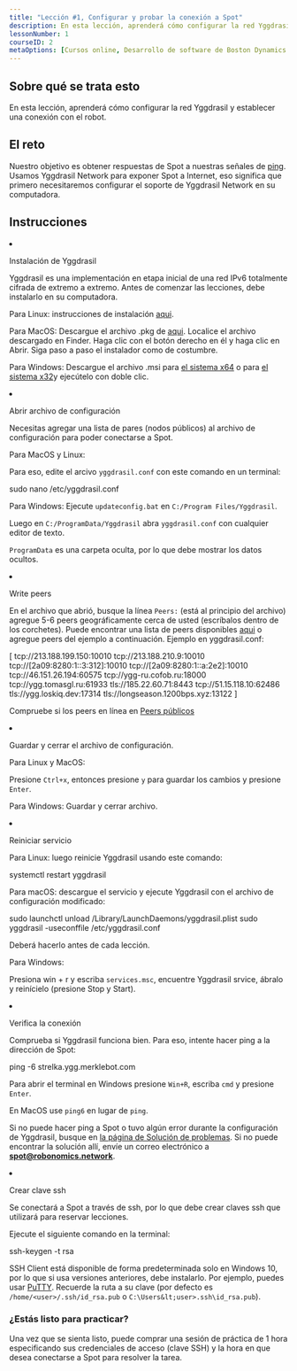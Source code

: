 ```yaml
---
title: "Lección #1, Configurar y probar la conexión a Spot"
description: En esta lección, aprenderá cómo configurar la red Yggdrasil y establecer una conexión con el robot.
lessonNumber: 1
courseID: 2
metaOptions: [Cursos online, Desarrollo de software de Boston Dynamics Spot]
---
```


<section class="container__reg">

## Sobre qué se trata esto

En esta lección, aprenderá cómo configurar la red Yggdrasil y establecer una conexión con el robot.

</section>


<section class="container__reg">

## El reto

Nuestro objetivo es obtener respuestas de Spot a nuestras señales de [ping](https://en.wikipedia.org/wiki/Ping_(networking_utility)). Usamos Yggdrasil Network para exponer Spot a Internet, eso significa que primero necesitaremos configurar el soporte de Yggdrasil Network en su computadora.

</section>

<section class="container__reg">

## Instrucciones

<List type="numbers">

<li>

Instalación de Yggdrasil

Yggdrasil es una implementación en etapa inicial de una red IPv6 totalmente cifrada de extremo a extremo. Antes de comenzar las lecciones, debe instalarlo en su computadora.

Para Linux: instrucciones de instalación [aqui](https://yggdrasil-network.github.io/installation-linux-deb.html).

Para MacOS: Descargue el archivo .pkg de [aqui](https://github.com/yggdrasil-network/yggdrasil-go/releases/download/v0.4.0/yggdrasil-0.4.0-macos-amd64.pkg). Localice el archivo descargado en Finder. Haga clic con el botón derecho en él y haga clic en Abrir. Siga paso a paso el instalador como de costumbre.

Para Windows: Descargue el archivo .msi para [el sistema x64](https://github.com/yggdrasil-network/yggdrasil-go/releases/download/v0.4.0/yggdrasil-0.4-x64.msi) o para [el sistema x32](https://github.com/yggdrasil-network/yggdrasil-go/releases/download/v0.4.0/yggdrasil-0.4-x64.msi)y ejecútelo con doble clic.
</li>

<li>

Abrir archivo de configuración

Necesitas agregar una lista de pares (nodos públicos) al archivo de configuración para poder conectarse a Spot.

Para MacOS y Linux:

Para eso, edite el arcivo <code>yggdrasil.conf</code> con este comando en un terminal:

<lessonCodeWrapper language="bash">sudo nano /etc/yggdrasil.conf</lessonCodeWrapper>

Para Windows: Ejecute <code>updateconfig.bat</code> en <code>C:/Program Files/Yggdrasil</code>.

Luego en <code>C:/ProgramData/Yggdrasil</code> abra <code>yggdrasil.conf</code> con cualquier editor de texto.

<code>ProgramData</code> es una carpeta oculta, por lo que debe mostrar los datos ocultos.

</li>

<li>

Write peers

En el archivo que abrió, busque la línea <code>Peers:</code> (está al principio del archivo) agregue 5-6 peers geográficamente cerca de usted (escríbalos dentro de los corchetes). Puede encontrar una lista de peers disponibles [aqui](https://github.com/yggdrasil-network/public-peers) o agregue peers del ejemplo a continuación. Ejemplo en yggdrasil.conf:

<lessonCodeWrapper language="json">
[
  tcp://213.188.199.150:10010
  tcp://213.188.210.9:10010
  tcp://[2a09:8280:1::3:312]:10010
  tcp://[2a09:8280:1::a:2e2]:10010
  tcp://46.151.26.194:60575
  tcp://ygg-ru.cofob.ru:18000
  tcp://ygg.tomasgl.ru:61933
  tls://185.22.60.71:8443
  tcp://51.15.118.10:62486
  tls://ygg.loskiq.dev:17314
  tls://longseason.1200bps.xyz:13122
]
</lessonCodeWrapper>

Compruebe si los peers en línea en [Peers públicos](https://publicpeers.neilalexander.dev/)

</li>

<li>

Guardar y cerrar el archivo de configuración.

Para Linux y MacOS:

Presione <code>Ctrl+x</code>, entonces presione <code>y</code> para guardar los cambios y presione <code>Enter</code>.

Para Windows: Guardar y cerrar archivo.

</li>

<li>

Reiniciar servicio

Para Linux: luego reinicie Yggdrasil usando este comando:

<lessonCodeWrapper language="bash">systemctl restart yggdrasil</lessonCodeWrapper>

Para macOS: descargue el servicio y ejecute Yggdrasil con el archivo de configuración modificado:

<lessonCodeWrapper language="bash" codeClass="big-code">
sudo launchctl unload /Library/LaunchDaemons/yggdrasil.plist
sudo yggdrasil -useconffile /etc/yggdrasil.conf
</lessonCodeWrapper>

Deberá hacerlo antes de cada lección.

Para Windows:

Presiona win + r y escriba <code>services.msc</code>, encuentre Yggdrasil srvice, ábralo y reinícielo (presione Stop y Start).

<LessonImages src="boston-dynamics-course/lesson-0-1.jpg" alt="tutorial"/>
</li>

<li>

Verifica la conexión

Comprueba si Yggdrasil funciona bien. Para eso, intente hacer ping a la dirección de Spot:

<lessonCodeWrapper language="bash">ping -6 strelka.ygg.merklebot.com</lessonCodeWrapper>

Para abrir el terminal en Windows presione <code>Win+R</code>, escriba <code>cmd</code> y presione <code>Enter</code>.

En MacOS use <code>ping6</code> en lugar de <code>ping</code>.

Si no puede hacer ping a Spot o tuvo algún error durante la configuración de Yggdrasil, busque en [la página de Solución de problemas](https://dapp.spot-sdk.education/docs/spot-troubleshooting). Si no puede encontrar la solución allí, envíe un correo electrónico a **spot@robonomics.network**.

</li>

<li>

Crear clave ssh

Se conectará a Spot a través de ssh, por lo que debe crear claves ssh que utilizará para reservar lecciones.

Ejecute el siguiente comando en la terminal:

<lessonCodeWrapper language="bash">ssh-keygen -t rsa</lessonCodeWrapper>

SSH Client está disponible de forma predeterminada solo en Windows 10, por lo que si usa versiones anteriores, debe instalarlo. Por ejemplo, puedes usar [PuTTY](https://www.putty.org/). Recuerde la ruta a su clave (por defecto es <code>/home/&lt;user&gt;/.ssh/id_rsa.pub</code> o <code>C:\Users\&lt;user&gt;\.ssh\id_rsa.pub</code>).
</li>
</List>
</section>

<section class="container__reg">

### ¿Estás listo para practicar?

Una vez que se sienta listo, puede comprar una sesión de práctica de 1 hora especificando sus credenciales de acceso (clave SSH) y la hora en que desea conectarse a Spot para resolver la tarea.

##### <LessonButtonLink src="https://dapp.spot-sdk.education/#/checkout" text="Alquile un Spot" />

</section>